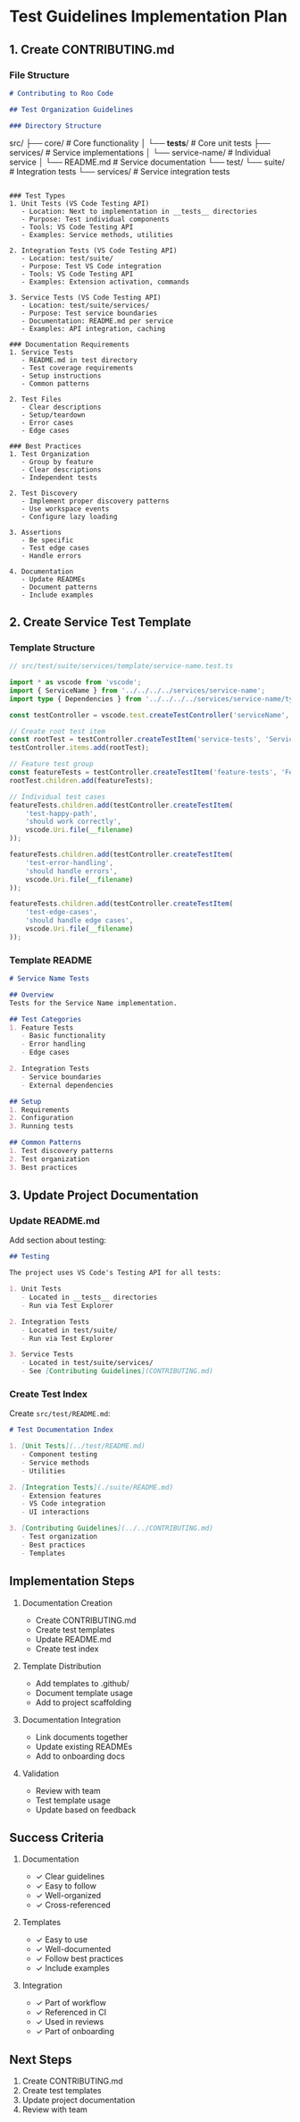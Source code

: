 # Test Guidelines Implementation Plan

## 1. Create CONTRIBUTING.md

### File Structure
```markdown
# Contributing to Roo Code

## Test Organization Guidelines

### Directory Structure
```
src/
├── core/              # Core functionality
│   └── __tests__/    # Core unit tests
├── services/         # Service implementations
│   └── service-name/ # Individual service
│       └── README.md # Service documentation
└── test/
    └── suite/        # Integration tests
        └── services/ # Service integration tests
```

### Test Types
1. Unit Tests (VS Code Testing API)
   - Location: Next to implementation in __tests__ directories
   - Purpose: Test individual components
   - Tools: VS Code Testing API
   - Examples: Service methods, utilities

2. Integration Tests (VS Code Testing API)
   - Location: test/suite/
   - Purpose: Test VS Code integration
   - Tools: VS Code Testing API
   - Examples: Extension activation, commands

3. Service Tests (VS Code Testing API)
   - Location: test/suite/services/
   - Purpose: Test service boundaries
   - Documentation: README.md per service
   - Examples: API integration, caching

### Documentation Requirements
1. Service Tests
   - README.md in test directory
   - Test coverage requirements
   - Setup instructions
   - Common patterns

2. Test Files
   - Clear descriptions
   - Setup/teardown
   - Error cases
   - Edge cases

### Best Practices
1. Test Organization
   - Group by feature
   - Clear descriptions
   - Independent tests

2. Test Discovery
   - Implement proper discovery patterns
   - Use workspace events
   - Configure lazy loading

3. Assertions
   - Be specific
   - Test edge cases
   - Handle errors

4. Documentation
   - Update READMEs
   - Document patterns
   - Include examples
```

## 2. Create Service Test Template

### Template Structure
```typescript
// src/test/suite/services/template/service-name.test.ts

import * as vscode from 'vscode';
import { ServiceName } from '../../../../services/service-name';
import type { Dependencies } from '../../../../services/service-name/types';

const testController = vscode.test.createTestController('serviceName', 'Service Name Tests');

// Create root test item
const rootTest = testController.createTestItem('service-tests', 'Service Tests', vscode.Uri.file(__filename));
testController.items.add(rootTest);

// Feature test group
const featureTests = testController.createTestItem('feature-tests', 'Feature Tests', vscode.Uri.file(__filename));
rootTest.children.add(featureTests);

// Individual test cases
featureTests.children.add(testController.createTestItem(
    'test-happy-path',
    'should work correctly',
    vscode.Uri.file(__filename)
));

featureTests.children.add(testController.createTestItem(
    'test-error-handling',
    'should handle errors',
    vscode.Uri.file(__filename)
));

featureTests.children.add(testController.createTestItem(
    'test-edge-cases',
    'should handle edge cases',
    vscode.Uri.file(__filename)
));
```

### Template README
```markdown
# Service Name Tests

## Overview
Tests for the Service Name implementation.

## Test Categories
1. Feature Tests
   - Basic functionality
   - Error handling
   - Edge cases

2. Integration Tests
   - Service boundaries
   - External dependencies

## Setup
1. Requirements
2. Configuration
3. Running tests

## Common Patterns
1. Test discovery patterns
2. Test organization
3. Best practices
```

## 3. Update Project Documentation

### Update README.md
Add section about testing:
```markdown
## Testing

The project uses VS Code's Testing API for all tests:

1. Unit Tests
   - Located in __tests__ directories
   - Run via Test Explorer

2. Integration Tests
   - Located in test/suite/
   - Run via Test Explorer

3. Service Tests
   - Located in test/suite/services/
   - See [Contributing Guidelines](CONTRIBUTING.md)
```

### Create Test Index
Create `src/test/README.md`:
```markdown
# Test Documentation Index

1. [Unit Tests](../test/README.md)
   - Component testing
   - Service methods
   - Utilities

2. [Integration Tests](./suite/README.md)
   - Extension features
   - VS Code integration
   - UI interactions

3. [Contributing Guidelines](../../CONTRIBUTING.md)
   - Test organization
   - Best practices
   - Templates
```

## Implementation Steps

1. Documentation Creation
   - Create CONTRIBUTING.md
   - Create test templates
   - Update README.md
   - Create test index

2. Template Distribution
   - Add templates to .github/
   - Document template usage
   - Add to project scaffolding

3. Documentation Integration
   - Link documents together
   - Update existing READMEs
   - Add to onboarding docs

4. Validation
   - Review with team
   - Test template usage
   - Update based on feedback

## Success Criteria

1. Documentation
   - ✓ Clear guidelines
   - ✓ Easy to follow
   - ✓ Well-organized
   - ✓ Cross-referenced

2. Templates
   - ✓ Easy to use
   - ✓ Well-documented
   - ✓ Follow best practices
   - ✓ Include examples

3. Integration
   - ✓ Part of workflow
   - ✓ Referenced in CI
   - ✓ Used in reviews
   - ✓ Part of onboarding

## Next Steps

1. Create CONTRIBUTING.md
2. Create test templates
3. Update project documentation
4. Review with team